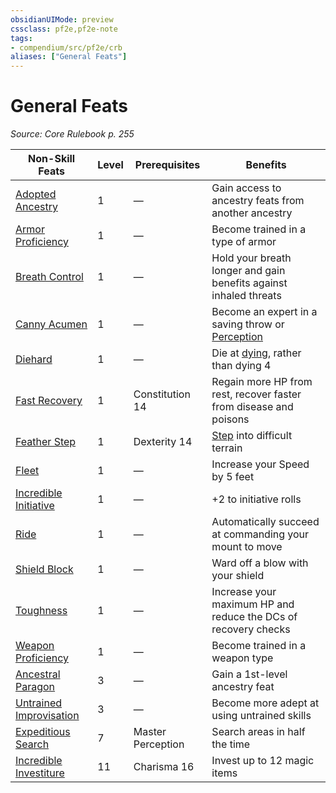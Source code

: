 ```yaml
---
obsidianUIMode: preview
cssclass: pf2e,pf2e-note
tags:
- compendium/src/pf2e/crb
aliases: ["General Feats"]
---
```

# General Feats  
*Source: Core Rulebook p. 255*  

| Non-Skill Feats | Level | Prerequisites | Benefits |
|-----------------|-------|---------------|----------|
| [Adopted Ancestry](../../compendium/feats/adopted-ancestry.md) | 1 | — | Gain access to ancestry feats from another ancestry |
| [Armor Proficiency](../../compendium/feats/armor-proficiency.md) | 1 | — | Become trained in a type of armor |
| [Breath Control](../../compendium/feats/breath-control.md) | 1 | — | Hold your breath longer and gain benefits against inhaled threats |
| [Canny Acumen](../../compendium/feats/canny-acumen.md) | 1 | — | Become an expert in a saving throw or [Perception](../../compendium/skills.md#Perception) |
| [Diehard](../../compendium/feats/diehard.md) | 1 | — | Die at [dying](../conditions.md#Dying), rather than dying 4 |
| [Fast Recovery](../../compendium/feats/fast-recovery.md) | 1 | Constitution 14 | Regain more HP from rest, recover faster from disease and poisons |
| [Feather Step](../../compendium/feats/feather-step.md) | 1 | Dexterity 14 | [Step](../actions/step.md) into difficult terrain |
| [Fleet](../../compendium/feats/fleet.md) | 1 | — | Increase your Speed by 5 feet |
| [Incredible Initiative](../../compendium/feats/incredible-initiative.md) | 1 | — | +2 to initiative rolls |
| [Ride](../../compendium/feats/ride.md) | 1 | — | Automatically succeed at commanding your mount to move |
| [Shield Block](../../compendium/feats/shield-block.md) | 1 | — | Ward off a blow with your shield |
| [Toughness](../../compendium/feats/toughness.md) | 1 | — | Increase your maximum HP and reduce the DCs of recovery checks |
| [Weapon Proficiency](../../compendium/feats/weapon-proficiency.md) | 1 | — | Become trained in a weapon type |
| [Ancestral Paragon](../../compendium/feats/ancestral-paragon.md) | 3 | — | Gain a 1st-level ancestry feat |
| [Untrained Improvisation](../../compendium/feats/untrained-improvisation.md) | 3 | — | Become more adept at using untrained skills |
| [Expeditious Search](../../compendium/feats/expeditious-search.md) | 7 | Master Perception | Search areas in half the time |
| [Incredible Investiture](../../compendium/feats/incredible-investiture.md) | 11 | Charisma 16 | Invest up to 12 magic items |